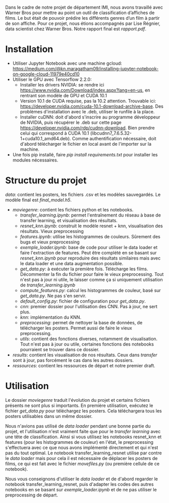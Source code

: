 Dans le cadre de notre projet de département IMI, nous avons travaillé avec Warner Bros pour mettre au point un outil de classification d’affiches de films. Le but était de pouvoir prédire les différents genres d’un film à partir de son affiche. Pour ce projet, nous étions accompagnés par Lise Régnier, data scientist chez Warner Bros. Notre rapport final est *rapport.pdf*.


# Installation
* Utiliser Jupyter Notebook avec une machine gcloud: https://medium.com/@kn.maragatham09/installing-jupyter-notebook-on-google-cloud-11979e40cd10
* Utiliser le GPU avec Tensorflow 2.2.0:
    - Installer les drivers NVIDIA: se rendre ici https://www.nvidia.com/Download/index.aspx?lang=en-us, en rentrant son modèle de GPU et CUDA 10.1
    - Version 10.1 de CUDA requise, pas la 10.2 attention. Trouvable ici: https://developer.nvidia.com/cuda-10.1-download-archive-base. Des problèmes d'installation avec le .deb, utiliser le runfile à la place.
    - Installer cuDNN: doit d'abord s'inscrire au programme développeur de NVIDIA, puis récupérer le .deb sur cette page https://developer.nvidia.com/rdp/cudnn-download. Bien prendre celui qui correspond à CUDA 10.1 (libcudnn7_7.6.5.32-1+cuda10.1_amd64.deb). Comme authentification nécessaire, doit d'abord télécharger le fichier en local avant de l'importer sur la machine.
* Une fois pip installé, faire _pip install requirements.txt_ pour installer les modules nécessaires.


# Structure du projet
_data_: contient les posters, les fichiers .csv et les modèles sauvegardés. Le modèle final est *final_model.h5*.
- _moviegenre_: contient les fichiers python et les notebooks.
    * *transfer_learning.ipynb*: permet l'entraînement du réseau à base de transfer learning, et visualisation des résultats.
    * *resnet_knn.ipynb*: construit le modèle resnet + knn, visualisation des résultats. Vieux preprocessing
    * *features.ipynb*: utilise les histogrammes de couleurs. Sûrement des bugs et vieux preprocessing
    * *exemple_loader.ipynb*: base de code pour utiliser le data loader et faire l'extraction de features. Peut être complété en se basant sur *resnet_knn.ipynb* pour reproduire des résultats similaires mais avec le data loader et une data augmentation possible.
    * *get_data.py*: à exécuter la première fois. Télécharge les films. Décommenter la fin du fichier pour faire le vieux preprocessing. Tout n'est pas à jour ni utile, le laisser comme ça si uniquement utilisation de *transfer_learning.ipynb*
    * *compute_features.py*: calcul les histogrammes de couleur, basé sur *get_data.py*. Ne pas s'en servir.
    * *default_config.py*: fichier de configuration pour *get_data.py*.
    * *cnn*: premier dossier pour l'utilisation des CNN. Pas à jour, ne sert plus.
    * *knn*: implémentation du KNN.
    * *preprocessing*: permet de nettoyer la base de données, de télécharger les posters. Permet aussi de faire le vieux preprocessing.
    * *utils*: contient des fonctions diverses, notamment de visualisation. Tout n'est pas à jour ou utile, certaines fonctions des notebooks pourraient se trouver dans ce dossier.
- _results_: contient les visualisation de nos résultats. Ceux dans _transfer_ sont à jour, pas forcément le cas dans les autres dossiers.
- _ressources_: contient les ressources de départ et notre premier draft.


# Utilisation
Le dossier _moviegenre_ traduit l'évolution du projet et certains fichiers présents ne sont plus si importants. En première utilisation, exécutez le fichier *get_data.py* pour téléchargez les posters. Cela téléchargera tous les posters utilisables dans un même dossier.

Nous n'avions pas utilisé de _data loader_ pendant une bonne partie du projet, et l'utilisation n'est vraiment faite que pour le _transfer learning_ avec une tête de classification.
Ainsi si vous utilisez les notebooks resnet_knn et features (pour les histogrammes de couleur) en l'état, le preprocessing s'effectuera avec ce que nous avons implémenté directement et qui n'est pas du tout optimal.
Le notebook transfer_learning_resnet utilise par contre le _data loader_ mais pour cela il est nécessaire de déplacer les posters de films, ce qui est fait avec le fichier _movefiles.py_ (ou première cellule de ce notebook).

Nous vous conseignons d'utiliser le _data loader_ et de d'abord regarder le notebook transfer_learning_resnet, puis d'adapter les codes des autres notebooks en se basant sur *exemple_loader.ipynb* et de ne pas utiliser le preprocessing de départ.
